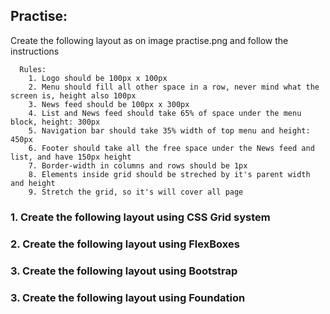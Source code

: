 ## Practise:

Create the following layout as on image practise.png and follow the instructions

```
  Rules:
    1. Logo should be 100px x 100px
    2. Menu should fill all other space in a row, never mind what the screen is, height also 100px
    3. News feed should be 100px x 300px
    4. List and News feed should take 65% of space under the menu block, height: 300px
    5. Navigation bar should take 35% width of top menu and height: 450px
    6. Footer should take all the free space under the News feed and list, and have 150px height
    7. Border-width in columns and rows should be 1px
    8. Elements inside grid should be streched by it's parent width and height
    9. Stretch the grid, so it's will cover all page
```

### 1. Create the following layout using CSS Grid system
### 2. Create the following layout using FlexBoxes
### 3. Create the following layout using Bootstrap
### 3. Create the following layout using Foundation

